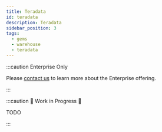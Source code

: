 ```yaml
---
title: Teradata
id: teradata
description: Teradata
sidebar_position: 3
tags:
  - gems
  - warehouse
  - teradata
---
```


:::caution Enterprise Only

Please [contact us](https://www.prophecy.io/request-a-demo) to learn more about the Enterprise offering.

:::

:::caution 🚧 Work in Progress 🚧

TODO

:::
